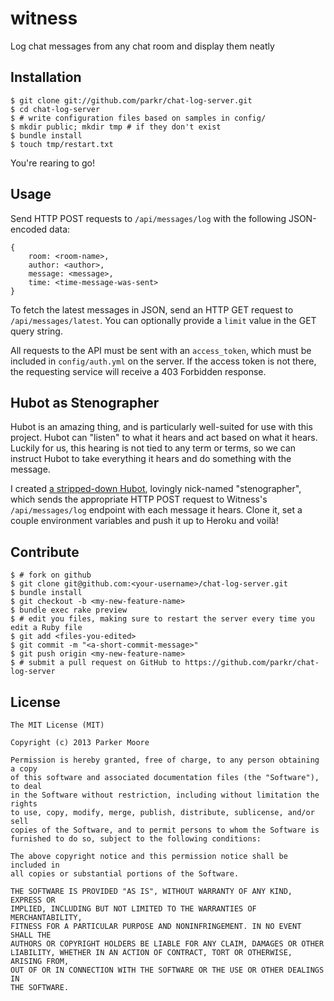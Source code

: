 # witness

Log chat messages from any chat room and display them neatly

## Installation

    $ git clone git://github.com/parkr/chat-log-server.git
    $ cd chat-log-server
    $ # write configuration files based on samples in config/
    $ mkdir public; mkdir tmp # if they don't exist
    $ bundle install
    $ touch tmp/restart.txt

You're rearing to go!

## Usage

Send HTTP POST requests to `/api/messages/log` with the following JSON-encoded data:

    {
        room: <room-name>,
        author: <author>,
        message: <message>,
        time: <time-message-was-sent>
    }

To fetch the latest messages in JSON, send an HTTP GET request to `/api/messages/latest`.
You can optionally provide a `limit` value in the GET query string.

All requests to the API must be sent with an `access_token`, which must be included in
`config/auth.yml` on the server. If the access token is not there, the requesting service
will receive a 403 Forbidden response.

## Hubot as Stenographer

Hubot is an amazing thing, and is particularly well-suited for use with this project.
Hubot can "listen" to what it hears and act based on what it hears. Luckily for us,
this hearing is not tied to any term or terms, so we can instruct Hubot to take everything
it hears and do something with the message.

I created [a stripped-down Hubot](https://github.com/parkr/stenographer), lovingly nick-named
"stenographer", which sends the appropriate HTTP POST request to Witness's `/api/messages/log`
endpoint with each message it hears. Clone it, set a couple environment variables and push
it up to Heroku and voilà!

## Contribute

    $ # fork on github
    $ git clone git@github.com:<your-username>/chat-log-server.git
    $ bundle install
    $ git checkout -b <my-new-feature-name>
    $ bundle exec rake preview
    $ # edit you files, making sure to restart the server every time you edit a Ruby file
    $ git add <files-you-edited>
    $ git commit -m "<a-short-commit-message>"
    $ git push origin <my-new-feature-name>
    $ # submit a pull request on GitHub to https://github.com/parkr/chat-log-server

## License

    The MIT License (MIT)

    Copyright (c) 2013 Parker Moore

    Permission is hereby granted, free of charge, to any person obtaining a copy
    of this software and associated documentation files (the "Software"), to deal
    in the Software without restriction, including without limitation the rights
    to use, copy, modify, merge, publish, distribute, sublicense, and/or sell
    copies of the Software, and to permit persons to whom the Software is
    furnished to do so, subject to the following conditions:

    The above copyright notice and this permission notice shall be included in
    all copies or substantial portions of the Software.

    THE SOFTWARE IS PROVIDED "AS IS", WITHOUT WARRANTY OF ANY KIND, EXPRESS OR
    IMPLIED, INCLUDING BUT NOT LIMITED TO THE WARRANTIES OF MERCHANTABILITY,
    FITNESS FOR A PARTICULAR PURPOSE AND NONINFRINGEMENT. IN NO EVENT SHALL THE
    AUTHORS OR COPYRIGHT HOLDERS BE LIABLE FOR ANY CLAIM, DAMAGES OR OTHER
    LIABILITY, WHETHER IN AN ACTION OF CONTRACT, TORT OR OTHERWISE, ARISING FROM,
    OUT OF OR IN CONNECTION WITH THE SOFTWARE OR THE USE OR OTHER DEALINGS IN
    THE SOFTWARE.
